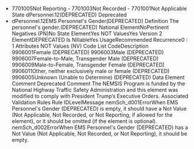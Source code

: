 

 - 7701005Not Reporting - 7701003Not Recorded - 7701001Not Applicable
State
 dPersonnel.12(DEPRECATED)
Deprecated
 -  dPersonnel.12EMS Personnel's Gender(DEPRECATED)
Definition
 The personnel's gender.(DEPRECATED)
National ElementNoPertinent Negatives (PN)No
State ElementYes
NOT ValuesYes
Version 2 ElementDEPRECATED
Is NillableYes
UsageRecommended
Recurrence0 : 1
Attributes
NOT Values (NV)
Code List
CodeDescription
9906001Female (DEPRECATED)
9906003Male (DEPRECATED)
9906007Female-to-Male, Transgender Male (DEPRECATED)
9906009Male-to-Female, Transgender Female (DEPRECATED)
9906011Other, neither exclusively male or female (DEPRECATED)
9906005Unknown (Unable to Determine) (DEPRECATED)
Data Element Comment
Deprecated Comment
The NEMSIS Program is funded by the National Highway Traffic Safety Administration and this element was modified to
comply with President Trump’s Executive Orders.
Associated Validation Rules
Rule IDLevelMessage
nemSch_d001ErrorWhen EMS Personnel's Gender (DEPRECATED) is empty, it should have a Not Value (Not
Applicable, Not Recorded, or Not Reporting, if allowed for the element), or it should be omitted (if
the element is optional).
nemSch_d002ErrorWhen EMS Personnel's Gender (DEPRECATED) has a Not Value (Not Applicable, Not
Recorded, or Not Reporting), it should be empty.